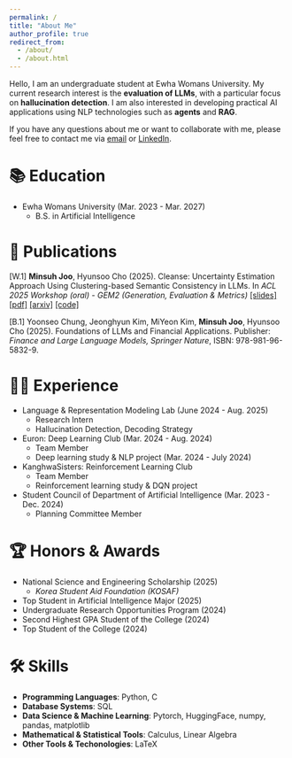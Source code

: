 ```yaml
---
permalink: /
title: "About Me"
author_profile: true
redirect_from: 
  - /about/
  - /about.html
---
```


Hello, I am an undergraduate student at Ewha Womans University. My current research interest is the **evaluation of LLMs**, with a particular focus on **hallucination detection**. I am also interested in developing practical AI applications using NLP technologies such as **agents** and **RAG**.

If you have any questions about me or want to collaborate with me, please feel free to contact me via [email](mailto:judyjoo21@ewha.ac.kr) or [LinkedIn](https://www.linkedin.com/in/minsuh-joo-b77a30377/). 



📚 Education
======
* Ewha Womans University (Mar. 2023 - Mar. 2027)
  * B.S. in Artificial Intelligence



📄 Publications
======
[W.1] **Minsuh Joo**, Hyunsoo Cho (2025). Cleanse: Uncertainty Estimation Approach Using Clustering-based Semantic Consistency in LLMs. In _ACL 2025 Workshop (oral) - GEM2 (Generation, Evaluation & Metrics)_ [[slides]](http://juminsuh.github.io/files/slide_Cleanse.pdf) [[pdf]](http://juminsuh.github.io/files/37_Cleanse_Uncertainty_Estimat.pdf) [[arxiv]](https://arxiv.org/abs/2507.14649) [[code]](https://github.com/juminsuh/Cleanse)

[B.1] Yoonseo Chung, Jeonghyun Kim, MiYeon Kim, **Minsuh Joo**, Hyunsoo  Cho (2025). Foundations of LLMs and Financial Applications. Publisher: _Finance and Large Language Models, Springer Nature_, ISBN: 978-981-96-5832-9.



👩‍💻 Experience
======
* Language & Representation Modeling Lab (June 2024 - Aug. 2025)
  * Research Intern
  * Hallucination Detection, Decoding Strategy
* Euron: Deep Learning Club (Mar. 2024 - Aug. 2024)
  * Team Member
  * Deep learning study & NLP project (Mar. 2024 - July 2024)
* KanghwaSisters: Reinforcement Learning Club
  * Team Member
  * Reinforcement learning study & DQN project
* Student Council of Department of Artificial Intelligence (Mar. 2023 - Dec. 2024)
  * Planning Committee Member   



🏆 Honors & Awards
======
* National Science and Engineering Scholarship (2025)
  * _Korea Student Aid Foundation (KOSAF)_ 
* Top Student in Artificial Intelligence Major (2025)
* Undergraduate Research Opportunities Program (2024)
* Second Highest GPA Student of the College (2024)
* Top Student of the College (2024)



🛠️ Skills 
======
* **Programming Languages**: Python, C
* **Database Systems**: SQL
* **Data Science & Machine Learning**: Pytorch, HuggingFace, numpy, pandas, matplotlib
* **Mathematical & Statistical Tools**: Calculus, Linear Algebra
* **Other Tools & Techonologies**: LaTeX
